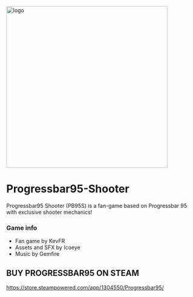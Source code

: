 <img width="426" alt="logo" src="https://github.com/user-attachments/assets/acff654f-a7d0-4191-b423-71c227fa9169"/>

# Progressbar95-Shooter
Progressbar95 Shooter (PB95S) is a fan-game based on Progressbar 95 with exclusive shooter mechanics!

### Game info
- Fan game by KevFR
- Assets and SFX by Icoeye
- Music by Gemfire

## BUY PROGRESSBAR95 ON STEAM
https://store.steampowered.com/app/1304550/Progressbar95/
